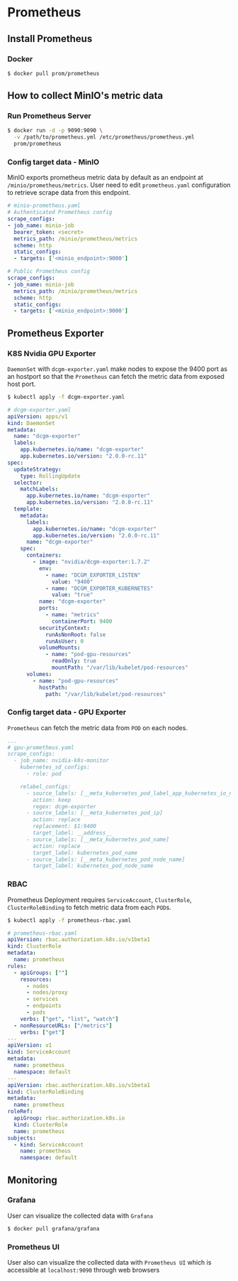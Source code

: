 # Prometheus

## Install Prometheus

### Docker
```sh
$ docker pull prom/prometheus
```

## How to collect MinIO's metric data

### Run Prometheus Server
```sh
$ docker run -d -p 9090:9090 \
  -v /path/to/prometheus.yml /etc/prometheus/prometheus.yml
  prom/prometheus
```

### Config target data - MinIO

MinIO exports prometheus metric data by default as an endpoint at `/minio/prometheus/metrics`.
User need to edit `prometheus.yaml` configuration to retrieve scrape data from this endpoint.

```yaml
# minio-prometheus.yaml
# Authenticated Prometheus config
scrape_configs:
- job_name: minio-job
  bearer_token: <secret>
  metrics_path: /minio/prometheus/metrics
  scheme: http
  static_configs:
  - targets: ['<minio_endpoint>:9000']

# Public Prometheus config
scrape_configs:
- job_name: minio-job
  metrics_path: /minio/prometheus/metrics
  scheme: http
  static_configs:
  - targets: ['<minio_endpoint>:9000']
```

## Prometheus Exporter

### K8S Nvidia GPU Exporter
`DaemonSet` with `dcgm-exporter.yaml` make nodes to expose the 9400 port as an hostport so that the `Prometheus` can fetch the metric data from exposed host port.

```sh
$ kubectl apply -f dcgm-exporter.yaml
```

```yaml
# dcgm-exporter.yaml
apiVersion: apps/v1
kind: DaemonSet
metadata:
  name: "dcgm-exporter"
  labels:
    app.kubernetes.io/name: "dcgm-exporter"
    app.kubernetes.io/version: "2.0.0-rc.11"
spec:
  updateStrategy:
    type: RollingUpdate
  selector:
    matchLabels:
      app.kubernetes.io/name: "dcgm-exporter"
      app.kubernetes.io/version: "2.0.0-rc.11"
  template:
    metadata:
      labels:
        app.kubernetes.io/name: "dcgm-exporter"
        app.kubernetes.io/version: "2.0.0-rc.11"
      name: "dcgm-exporter"
    spec:
      containers:
        - image: "nvidia/dcgm-exporter:1.7.2"
          env:
            - name: "DCGM_EXPORTER_LISTEN"
              value: "9400"
            - name: "DCGM_EXPORTER_KUBERNETES"
              value: "true"
          name: "dcgm-exporter"
          ports:
            - name: "metrics"
              containerPort: 9400
          securityContext:
            runAsNonRoot: false
            runAsUser: 0
          volumeMounts:
            - name: "pod-gpu-resources"
              readOnly: true
              mountPath: "/var/lib/kubelet/pod-resources"
      volumes:
        - name: "pod-gpu-resources"
          hostPath:
            path: "/var/lib/kubelet/pod-resources"
```

### Config target data - GPU Exporter
`Prometheus` can fetch the metric data from `POD` on each nodes.
```yaml
...
# gpu-prometheus.yaml
scrape_configs:
  - job_name: nvidia-k8s-monitor
    kubernetes_sd_configs:
      - role: pod

    relabel_configs:
      - source_labels: [__meta_kubernetes_pod_label_app_kubernetes_io_name]
        action: keep
        regex: dcgm-exporter
      - source_labels: [__meta_kubernetes_pod_ip]
        action: replace
        replacement: $1:9400
        target_label: __address__
      - source_labels: [__meta_kubernetes_pod_name]
        action: replace
        target_label: kubernetes_pod_name
      - source_labels: [__meta_kubernetes_pod_node_name]
        target_label: kubernetes_pod_node_name
```

### RBAC
Prometheus Deployment requires `ServiceAccount`, `ClusterRole`, `ClusterRoleBinding` to fetch metric data from each `POD`s.

```sh
$ kubectl apply -f prometheus-rbac.yaml
```

```yaml
# prometheus-rbac.yaml
apiVersion: rbac.authorization.k8s.io/v1beta1
kind: ClusterRole
metadata:
  name: prometheus
rules:
  - apiGroups: [""]
    resources:
      - nodes
      - nodes/proxy
      - services
      - endpoints
      - pods
    verbs: ["get", "list", "watch"]
  - nonResourceURLs: ["/metrics"]
    verbs: ["get"]
---
apiVersion: v1
kind: ServiceAccount
metadata:
  name: prometheus
  namespace: default
---
apiVersion: rbac.authorization.k8s.io/v1beta1
kind: ClusterRoleBinding
metadata:
  name: prometheus
roleRef:
  apiGroup: rbac.authorization.k8s.io
  kind: ClusterRole
  name: prometheus
subjects:
  - kind: ServiceAccount
    name: prometheus
    namespace: default
```

## Monitoring

### Grafana 
User can visualize the collected data with `Grafana`
```sh
$ docker pull grafana/grafana
```

### Prometheus UI
User also can visualize the collected data with `Prometheus UI` which is accessible at `localhost:9090` through web browsers